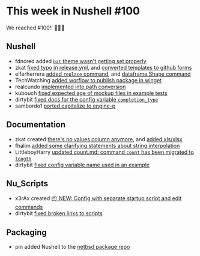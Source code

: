 # This week in Nushell #100

We reached #100!! 🎉🎉🎉

## Nushell

- fdncred added [`bat` theme wasn't getting set properly](https://github.com/nushell/nushell/pull/3807)
- zkat [fixed typo in release.yml](https://github.com/nushell/nushell/pull/3824), and [converted templates to github forms](https://github.com/nushell/nushell/pull/3818)
- elferherrera [added `replace` command](https://github.com/nushell/nushell/pull/3823), and [dataframe Shape command](https://github.com/nushell/nushell/pull/3805)
- TechWatching [added worflow to publish package in winget](https://github.com/nushell/nushell/pull/3819)
- realcundo [implemented into path conversion](https://github.com/nushell/nushell/pull/3811)
- kubouch [fixed expected age of mockup files in example tests](https://github.com/nushell/nushell/pull/3808)
- dirtybit [fixed docs for the config variable `completion_type`](https://github.com/nushell/nushell/pull/3804)
- sambordo1 [ported capitalize to engine-p](https://github.com/nushell/nushell/pull/3794)

## Documentation

- zkat created [there's no values column anymore](https://github.com/nushell/nushell.github.io/pull/173), and [added xls/xlsx](https://github.com/nushell/nushell.github.io/pull/172)
- fhalim [added some clarifying statements about string interpolation](https://github.com/nushell/nushell.github.io/pull/171)
- LittleboyHarry [updated count.md: command `count` has been migrated to `length`](https://github.com/nushell/nushell.github.io/pull/169)
- dirtybit [fixed config variable name used in an example](https://github.com/nushell/nushell.github.io/pull/168)

## Nu_Scripts

- x3rAx created [📦 NEW: Config with separate startup script and edit commands](https://github.com/nushell/nu_scripts/pull/75)
- dirtybit [fixed broken links to scripts](https://github.com/nushell/nu_scripts/pull/74)

## Packaging

- pin added Nushell to the [netbsd package repo](https://pkgsrc.se/shells/nushell)
